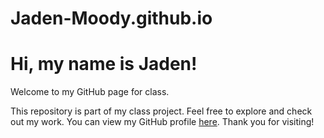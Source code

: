 # Jaden-Moody.github.io
# Hi, my name is Jaden!

Welcome to my GitHub page for class.

This repository is part of my class project. Feel free to explore and check out my work.
You can view my GitHub profile [here](https://github.com/Jaden-Moody).
Thank you for visiting!
